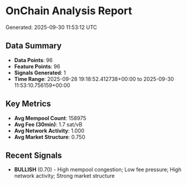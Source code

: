 # OnChain Analysis Report
Generated: 2025-09-30 11:53:12 UTC

## Data Summary
- **Data Points**: 96
- **Feature Points**: 96
- **Signals Generated**: 1
- **Time Range**: 2025-09-28 19:18:52.412738+00:00 to 2025-09-30 11:53:10.756159+00:00

## Key Metrics
- **Avg Mempool Count**: 158975
- **Avg Fee (30min)**: 1.7 sat/vB
- **Avg Network Activity**: 1.000
- **Avg Market Structure**: 0.750

## Recent Signals
- **BULLISH** (0.70) - High mempool congestion; Low fee pressure; High network activity; Strong market structure

